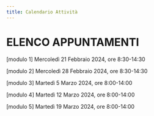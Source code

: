 ```yaml
---
title: Calendario Attività
---
```


# ELENCO APPUNTAMENTI

\[modulo 1\] Mercoledì 21 Febbraio 2024, ore 8:30-14:30

\[modulo 2\] Mercoledì 28 Febbraio 2024, ore 8:30-14:30

\[modulo 3\] Martedì 5 Marzo 2024, ore 8:00-14:00

\[modulo 4\] Martedì 12 Marzo 2024, ore 8:00-14:00

\[modulo 5\] Martedì 19 Marzo 2024, ore 8:00-14:00
